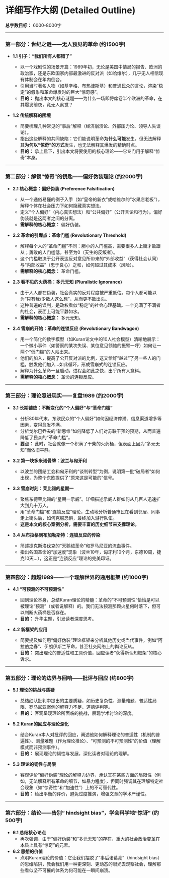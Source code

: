 # 详细写作大纲 (Detailed Outline)

**总字数目标：** 6000-8000字

---

### **第一部分：世纪之谜——无人预见的革命 (约1500字)**

*   **1.1 引子：“我们所有人都错了”**
    *   以一个戏剧性的场景开篇：1989年初，无论是美国中情局的报告、欧洲的政治家，还是东欧国家内部最激进的反对派（如哈维尔），几乎无人相信现有体制会在年内倒台。
    *   引用当时著名人物（如基辛格、布热津斯基）和普通民众的言论，渲染“稳定”的假象和革命爆发时的巨大“惊奇感”。
    *   **目的：** 抛出本文的核心谜题——为什么一场即将席卷半个欧洲的革命，在其爆发前夜，竟无人察觉？

*   **1.2 传统解释的困境**
    *   简要梳理几种常见的“事后”解释（经济崩溃论、外部压力论、领导人失误论）。
    *   指出这些解释的共同缺陷：它们能说明革命**为什么可能**发生，但无法解释其**为何以“惊奇”的方式**发生，也无法解释其爆发的精确时点。
    *   **目的：** 承上启下，引出本文将要使用的核心理论——它专门用于解释“惊奇”本身。

---

### **第二部分：解锁“惊奇”的钥匙——偏好伪装理论 (约2000字)**

*   **2.1 核心概念：偏好伪装 (Preference Falsification)**
    *   从一个通俗易懂的例子入手（如“皇帝的新衣”或哈维尔的“水果店老板”），解释个体在社会压力下如何隐藏真实想法。
    *   定义“个人偏好”（内心真实想法）和“公共偏好”（公开言论和行为）。偏好伪装就是这两者之间的分离。
    *   **需解释的核心概念：** 偏好伪装。

*   **2.2 革命的引爆点：革命门槛 (Revolutionary Threshold)**
    *   解释每个人的“革命门槛”不同：胆小的人门槛高，需要很多人上街才敢跟从；勇敢的人门槛低，甚至为0（天生的反叛者）。
    *   这个门槛取决于公开表达反对意见所带来的“外部收益”（获得社会认同）与“内部收益”（忠于良心）之和，如何超过其成本（风险）。
    *   **需解释的核心概念：** 革命门槛。

*   **2.3 看不见的火药桶：多元无知 (Pluralistic Ignorance)**
    *   由于人人都在伪装，社会真实的反对程度被严重低估。每个人都可能以为“只有我/少数人这么想”，从而更不敢出头。
    *   这种普遍的误判，是政权看似“稳定”的社会心理基础。一个充满了不满者的社会，表面上可能平静如水。
    *   **需解释的核心概念：** 多元无知。

*   **2.4 雪崩的开始：革命的连锁反应 (Revolutionary Bandwagon)**
    *   用一个简化的数字模型（如Kuran论文中的10人社会模型）清晰地展示：一个微小事件（如警察的某次失误、某位意见领袖的振臂一呼）如何让一两个“低门槛”的人站出来。
    *   他们的加入，提高了公开反对派的比例，这又恰好“越过”了另一些人的门槛，触发他们加入...如此循环，形成雪崩式的连锁反应。
    *   解释为什么革命一旦启动，进程会如此之快，出乎所有人意料。
    *   **需解释的核心概念：** 革命的连锁反应。

---

### **第三部分：理论照进现实——复盘1989 (约2000字)**

*   **3.1 长期铺垫：不断变化的“个人偏好”与“革命门槛”**
    *   分析80年代末，东欧民众的“个人偏好”如何因经济停滞、信息渠道增多等因素，变得愈发不满。
    *   分析戈尔巴乔夫的“新思维”如何降低了人们对苏联干预的预期，从而普遍降低了民众的“革命门槛”。
    *   **要点：** 此时，社会就像一个积满了干柴的火药桶，但表面上因为“多元无知”而依旧平静。

*   **3.2 第一块多米诺骨牌：波兰与匈牙利**
    *   以波兰的团结工会和匈牙利的“谈判转型”为例，说明第一批“破局者”如何出现，为整个东欧提供了“原来这是可能的”信号。

*   **3.3 雪崩时刻：莱比锡的星期一**
    *   聚焦东德莱比锡的“星期一示威”。详细描述示威人群如何从几百人迅速扩大到几十万人。
    *   用“革命门槛”和“连锁反应”理论，生动地分析普通市民在看到邻居、同事走上街头后，如何克服恐惧，最终加入游行队伍。
    *   **这是本文的核心案例分析，需要丰富的历史细节来支撑理论。**

*   **3.4 从布拉格到布加勒斯特：连锁反应的传染**
    *   简述捷克斯洛伐克的“天鹅绒革命”和罗马尼亚的流血事件。
    *   指出各国革命的“加速度”现象（波兰10年，匈牙利10个月，东德10周，捷克10天...），这正是“连锁反应”理论的完美印证。

---

### **第四部分：超越1989——一个理解世界的通用框架 (约1000字)**

*   **4.1 “可预测的不可预测性”**
    *   回到理论本身，总结Kuran理论的精髓：革命的“不可预测性”恰恰是可以被理论“预测”（或者说解释）的。我们无法预测那颗火星何时落下，但可以判断火药桶是否存在。
    *   **目的：** 升华主题，引发读者深度思考。

*   **4.2 新框架的应用**
    *   简要提及如何用“偏好伪装”理论框架来分析其他历史或当代事件，例如“阿拉伯之春”、伊朗伊斯兰革命，甚至社交网络上的舆论反转。
    *   **目的：** 突出理论的普适性和工具价值，回应读者“获得新认知框架”的核心诉求。

---

### **第五部分：理论的边界与回响——批评与回应 (约800字)**

*   **5.1 理论的挑战与质疑**
    *   总结红队批判中提出的主要质疑，如历史复杂性、测量难题、普适性局限、罗马尼亚案例的解释力不足、道德评判等。
    *   **目的：** 客观呈现理论所面临的挑战，展现学术讨论的深度。

*   **5.2 Kuran的回应与理论深化**
    *   结合Kuran本人对批评的回应，阐述他如何解释理论的普适性（机制的普遍性）、测量难题（作为理论推论）、“可预测的不可预测性”的价值（理解模式而非预测事件）。
    *   **目的：** 展现理论的韧性与发展，深化读者对理论的理解。

*   **5.3 理论的韧性与局限**
    *   客观评价“偏好伪装”理论的解释力边界，承认其在某些方面的局限性（例如，无法解释所有革命的细节，如暴力程度），但同时强调其在理解特定社会现象（如“惊奇性”和“加速性”）上的不可替代性。
    *   **目的：** 给出平衡的评价，避免过度推演，增强文章的学术严谨性。

---

### **第六部分：结论——告别“ hindsight bias”，学会科学地“惊讶” (约500字)**

*   **6.1 总结核心论点**
    *   再次强调，由于“偏好伪装”和“多元无知”的存在，重大的社会政治变革在本质上具有“惊奇”的元素。
*   **6.2 思想的价值**
    *   点明Kuran理论的价值：它让我们摆脱了“事后诸葛亮”（hindsight bias）的思维陷阱，教会我们用一种更深刻、更动态的眼光去观察社会，理解那些看似坚不可摧的体系为何可能在一瞬间崩溃。
